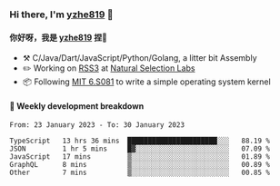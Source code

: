 ### Hi there, I'm [yzhe819](https://github.com/yzhe819) 👋

#### 你好呀，我是 [yzhe819](https://github.com/yzhe819) 捏👋

- :hammer_and_pick: C/Java/Dart/JavaScript/Python/Golang, a litter bit Assembly
- :pencil2: Working on [RSS3](https://github.com/NaturalSelectionLabs/RSS3) at [Natural Selection Labs](https://github.com/NaturalSelectionLabs)
- 📦 Following [MIT 6.S081](https://pdos.csail.mit.edu/6.S081/2020/) to write a simple operating system kernel



#### 📝 Weekly development breakdown

<!--START_SECTION:waka-->

```text
From: 23 January 2023 - To: 30 January 2023

TypeScript   13 hrs 36 mins  ██████████████████████░░░   88.19 %
JSON         1 hr 5 mins     █▓░░░░░░░░░░░░░░░░░░░░░░░   07.09 %
JavaScript   17 mins         ▒░░░░░░░░░░░░░░░░░░░░░░░░   01.89 %
GraphQL      8 mins          ▒░░░░░░░░░░░░░░░░░░░░░░░░   00.89 %
Other        7 mins          ▒░░░░░░░░░░░░░░░░░░░░░░░░   00.85 %
```

<!--END_SECTION:waka-->



